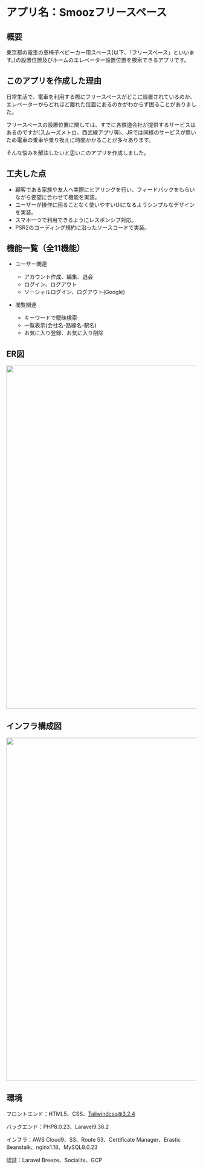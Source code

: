 # アプリ名：Smoozフリースペース


## 概要
東京都の電車の車椅子ベビーカー用スペース(以下、「フリースペース」といいます。)の設置位置及びホームのエレベーター設置位置を検索できるアプリです。

## このアプリを作成した理由
日常生活で、電車を利用する際にフリースペースがどこに設置されているのか、エレベーターからどれほど離れた位置にあるのかがわからず困ることがありました。

フリースペースの設置位置に関しては、すでに各鉄道会社が提供するサービスはあるのですが(スムーズメトロ、西武線アプリ等)、JRでは同様のサービスが無いため電車の乗車や乗り換えに時間かかることが多々あります。

そんな悩みを解決したいと思いこのアプリを作成しました。

## 工夫した点
- 顧客である家族や友人へ実際にヒアリングを行い、フィードバックをもらいながら要望に合わせて機能を実装。
- ユーザーが操作に困ることなく使いやすいUIになるようシンプルなデザインを実装。
- スマホ一つで利用できるようにレスポンシブ対応。
- PSR2のコーディング規約に沿ったソースコードで実装。

## 機能一覧（全11機能）
- ユーザー関連
   - アカウント作成、編集、退会
   - ログイン、ログアウト
   - ソーシャルログイン、ログアウト(Google)

- 閲覧関連
   - キーワードで曖昧検索
   - 一覧表示(会社名-路線名-駅名)
   - お気に入り登録、お気に入り削除


## ER図
<img width="905" src="https://imgbucket-202211152400.s3.amazonaws.com/README/ER%E5%9B%B3.drawio+(1).png">

## インフラ構成図
<img width="905" src="https://imgbucket-202211152400.s3.amazonaws.com/README/%E3%82%A4%E3%83%B3%E3%83%95%E3%83%A9%E6%A7%8B%E6%88%90%E5%9B%B3.png">

## 環境
フロントエンド：HTML5、CSS、Tailwindcss@3.2.4 

バックエンド：PHP8.0.23、Laravel9.36.2

インフラ：AWS Cloud9、S3、Route 53、Certificate Manager、Erastic Beanstalk、nginx1.18、MySQL8.0.23

認証：Laravel Breeze、Socialite、GCP


